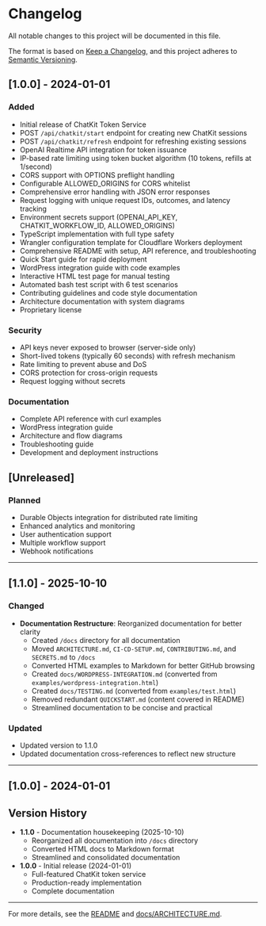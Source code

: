 # Changelog

All notable changes to this project will be documented in this file.

The format is based on [Keep a Changelog](https://keepachangelog.com/en/1.0.0/),
and this project adheres to [Semantic Versioning](https://semver.org/spec/v2.0.0.html).

## [1.0.0] - 2024-01-01

### Added
- Initial release of ChatKit Token Service
- POST `/api/chatkit/start` endpoint for creating new ChatKit sessions
- POST `/api/chatkit/refresh` endpoint for refreshing existing sessions
- OpenAI Realtime API integration for token issuance
- IP-based rate limiting using token bucket algorithm (10 tokens, refills at 1/second)
- CORS support with OPTIONS preflight handling
- Configurable ALLOWED_ORIGINS for CORS whitelist
- Comprehensive error handling with JSON error responses
- Request logging with unique request IDs, outcomes, and latency tracking
- Environment secrets support (OPENAI_API_KEY, CHATKIT_WORKFLOW_ID, ALLOWED_ORIGINS)
- TypeScript implementation with full type safety
- Wrangler configuration template for Cloudflare Workers deployment
- Comprehensive README with setup, API reference, and troubleshooting
- Quick Start guide for rapid deployment
- WordPress integration guide with code examples
- Interactive HTML test page for manual testing
- Automated bash test script with 6 test scenarios
- Contributing guidelines and code style documentation
- Architecture documentation with system diagrams
- Proprietary license

### Security
- API keys never exposed to browser (server-side only)
- Short-lived tokens (typically 60 seconds) with refresh mechanism
- Rate limiting to prevent abuse and DoS
- CORS protection for cross-origin requests
- Request logging without secrets

### Documentation
- Complete API reference with curl examples
- WordPress integration guide
- Architecture and flow diagrams
- Troubleshooting guide
- Development and deployment instructions

## [Unreleased]

### Planned
- Durable Objects integration for distributed rate limiting
- Enhanced analytics and monitoring
- User authentication support
- Multiple workflow support
- Webhook notifications

---

## [1.1.0] - 2025-10-10

### Changed
- **Documentation Restructure**: Reorganized documentation for better clarity
  - Created `/docs` directory for all documentation
  - Moved `ARCHITECTURE.md`, `CI-CD-SETUP.md`, `CONTRIBUTING.md`, and `SECRETS.md` to `/docs`
  - Converted HTML examples to Markdown for better GitHub browsing
  - Created `docs/WORDPRESS-INTEGRATION.md` (converted from `examples/wordpress-integration.html`)
  - Created `docs/TESTING.md` (converted from `examples/test.html`)
  - Removed redundant `QUICKSTART.md` (content covered in README)
  - Streamlined documentation to be concise and practical

### Updated
- Updated version to 1.1.0
- Updated documentation cross-references to reflect new structure

---

## [1.0.0] - 2024-01-01

## Version History

- **1.1.0** - Documentation housekeeping (2025-10-10)
  - Reorganized all documentation into `/docs` directory
  - Converted HTML docs to Markdown format
  - Streamlined and consolidated documentation
- **1.0.0** - Initial release (2024-01-01)
  - Full-featured ChatKit token service
  - Production-ready implementation
  - Complete documentation

---

For more details, see the [README](README.md) and [docs/ARCHITECTURE.md](docs/ARCHITECTURE.md).
